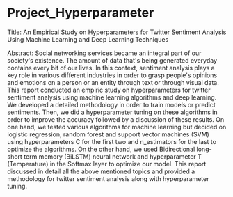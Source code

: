 # Project_Hyperparameter

Title: An Empirical Study on Hyperparameters for Twitter Sentiment Analysis Using Machine Learning and Deep Learning Techniques

Abstract: 	Social networking services became an integral part of our society's existence. The amount of data that's being generated everyday contains every bit of our lives. In this context, sentiment analysis plays a key role in various different industries in order to grasp people's opinions and emotions on a person or an entity through text or through visual data. This report conducted an empiric study on hyperparameters for twitter sentiment analysis using machine learning algorithms and deep learning. We developed a detailed methodology in order to train models or predict sentiments. Then, we did a hyperparameter tuning on these algorithms in order to improve the accuracy followed by a discussion of these results. On one hand, we tested various algorithms for machine learning but decided on logistic regression, random forest and support vector machines (SVM) using hyperparameters C for the first two and n$\_$estimators for the last to optimize the algorithms. On the other hand, we used Bidirectional long-short term memory (BiLSTM) neural network and hyperparameter T (Temperature) in the Softmax layer to optimize our model. This report discussed in detail all the above mentioned topics and provided a methodology for twitter sentiment analysis along with hyperparameter tuning. 
